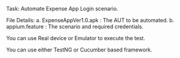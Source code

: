 Task: 
	Automate Expense App Login scenario.

File Details:
	a. ExpenseAppVer1.0.apk : The AUT to be automated.
	b. appium.feature : The scenario and required credentials.

You can use Real device or Emulator to execute the test.

You can use either TestNG or Cucumber based framework.